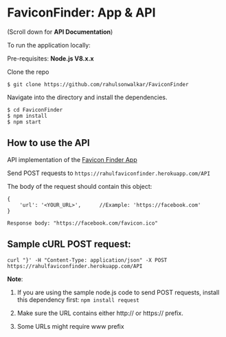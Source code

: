 # FaviconFinder: App & API

(Scroll down for **API Documentation**)

To run the application locally:

Pre-requisites: **Node.js V8.x.x**

Clone the repo
```
$ git clone https://github.com/rahulsonwalkar/FaviconFinder
```
Navigate into the directory and install the dependencies.
```
$ cd FaviconFinder
$ npm install
$ npm start
```

## How to use the API

API implementation of the [Favicon Finder App](https://github.com/rahulsonwalkar/FaviconFinder)

Send POST requests to ```https://rahulfaviconfinder.herokuapp.com/API```

The body of the request should contain this object:

```
{
    'url': '<YOUR_URL>',      //Example: 'https://facebook.com'
}
```

```
Response body: "https://facebook.com/favicon.ico"
```

## Sample cURL POST request:

``` curl "}' -H "Content-Type: application/json" -X POST https://rahulfaviconfinder.herokuapp.com/API ```

**Note**:
1. If you are using the sample node.js code to send POST requests, install this dependency first:
`npm install request`

2. Make sure the URL contains either http:// or https:// prefix.

3. Some URLs might require www prefix
